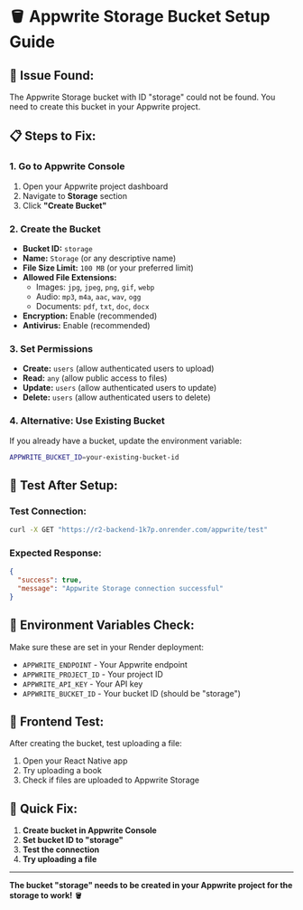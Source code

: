 # 🪣 Appwrite Storage Bucket Setup Guide

## 🚨 **Issue Found:**
The Appwrite Storage bucket with ID "storage" could not be found. You need to create this bucket in your Appwrite project.

## 📋 **Steps to Fix:**

### **1. Go to Appwrite Console**
1. Open your Appwrite project dashboard
2. Navigate to **Storage** section
3. Click **"Create Bucket"**

### **2. Create the Bucket**
- **Bucket ID:** `storage`
- **Name:** `Storage` (or any descriptive name)
- **File Size Limit:** `100 MB` (or your preferred limit)
- **Allowed File Extensions:** 
  - Images: `jpg`, `jpeg`, `png`, `gif`, `webp`
  - Audio: `mp3`, `m4a`, `aac`, `wav`, `ogg`
  - Documents: `pdf`, `txt`, `doc`, `docx`
- **Encryption:** Enable (recommended)
- **Antivirus:** Enable (recommended)

### **3. Set Permissions**
- **Create:** `users` (allow authenticated users to upload)
- **Read:** `any` (allow public access to files)
- **Update:** `users` (allow authenticated users to update)
- **Delete:** `users` (allow authenticated users to delete)

### **4. Alternative: Use Existing Bucket**
If you already have a bucket, update the environment variable:
```bash
APPWRITE_BUCKET_ID=your-existing-bucket-id
```

## 🧪 **Test After Setup:**

### **Test Connection:**
```bash
curl -X GET "https://r2-backend-1k7p.onrender.com/appwrite/test"
```

### **Expected Response:**
```json
{
  "success": true,
  "message": "Appwrite Storage connection successful"
}
```

## 🔧 **Environment Variables Check:**

Make sure these are set in your Render deployment:
- `APPWRITE_ENDPOINT` - Your Appwrite endpoint
- `APPWRITE_PROJECT_ID` - Your project ID
- `APPWRITE_API_KEY` - Your API key
- `APPWRITE_BUCKET_ID` - Your bucket ID (should be "storage")

## 📱 **Frontend Test:**

After creating the bucket, test uploading a file:
1. Open your React Native app
2. Try uploading a book
3. Check if files are uploaded to Appwrite Storage

## 🎯 **Quick Fix:**

1. **Create bucket in Appwrite Console**
2. **Set bucket ID to "storage"**
3. **Test the connection**
4. **Try uploading a file**

---

**The bucket "storage" needs to be created in your Appwrite project for the storage to work!** 🪣




